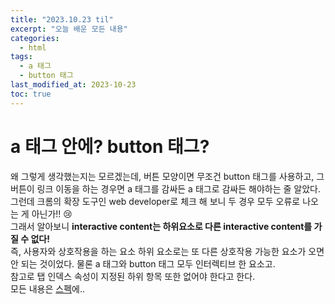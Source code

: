 ```yaml
---
title: "2023.10.23 til"
excerpt: "오늘 배운 모든 내용"
categories:
  - html
tags:
  - a 태그
  - button 태그
last_modified_at: 2023-10-23
toc: true
---
```


# a 태그 안에? button 태그?

왜 그렇게 생각했는지는 모르겠는데, 버튼 모양이면 무조건 button 태그를 사용하고, 그 버튼이 링크 이동을 하는 경우면 a 태그를 감싸든 a 태그로 감싸든 해야하는 줄 알았다.
그런데 크롬의 확장 도구인 web developer로 체크 해 보니 두 경우 모두 오류로 나오는 게 아닌가!! :cry:  
그래서 알아보니 **interactive content는 하위요소로 다른 interactive content를 가질 수 없다!**  
즉, 사용자와 상호작용을 하는 요소 하위 요소로는 또 다른 상호작용 가능한 요소가 오면 안 되는 것이었다. 물론 a 태그와 button 태그 모두 인터렉티브 한 요소고.  
참고로 탭 인덱스 속성이 지정된 하위 항목 또한 없어야 한다고 한다.  
모든 내용은 [스펙](https://html.spec.whatwg.org/multipage/form-elements.html#the-button-element)에..
